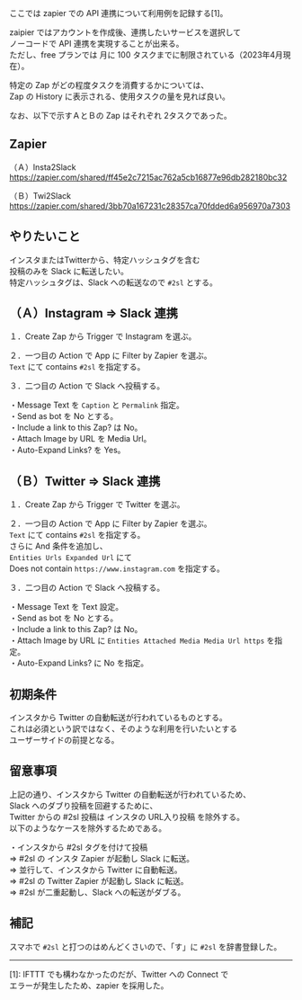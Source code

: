 ここでは zapier での API 連携について利用例を記録する[1]。  

zaipier ではアカウントを作成後、連携したいサービスを選択して  
ノーコードで API 連携を実現することが出来る。  
ただし、free プランでは 月に 100 タスクまでに制限されている（2023年4月現在）。  

特定の Zap がどの程度タスクを消費するかについては、  
Zap の History に表示される、使用タスクの量を見れば良い。

なお、以下で示すＡとＢの Zap はそれぞれ 2タスクであった。

## Zapier
（Ａ）Insta2Slack  
https://zapier.com/shared/ff45e2c7215ac762a5cb16877e96db282180bc32
  
（Ｂ）Twi2Slack
https://zapier.com/shared/3bb70a167231c28357ca70fdded6a956970a7303

## やりたいこと
インスタまたはTwitterから、特定ハッシュタグを含む  
投稿のみを Slack に転送したい。  
特定ハッシュタグは、Slack への転送なので `#2sl` とする。  
  
## （Ａ）Instagram ⇒ Slack 連携
１．Create Zap から Trigger で Instagram を選ぶ。  
  
２．一つ目の Action で App に Filter by Zapier を選ぶ。  
`Text` にて contains `#2sl` を指定する。  
  
３．二つ目の Action で Slack へ投稿する。  
  
・Message Text を `Caption` と `Permalink` 指定。  
・Send as bot を No とする。  
・Include a link to this Zap? は No。  
・Attach Image by URL を Media Url。  
・Auto-Expand Links? を Yes。  
  
  
## （Ｂ）Twitter ⇒ Slack 連携
１．Create Zap から Trigger で Twitter を選ぶ。  
  
２．一つ目の Action で App に Filter by Zapier を選ぶ。  
`Text` にて contains `#2sl` を指定する。  
さらに And 条件を追加し、  
`Entities Urls Expanded Url` にて  
Does not contain `https://www.instagram.com` を指定する。  
  
３．二つ目の Action で Slack へ投稿する。  
  
・Message Text を Text 設定。  
・Send as bot を No とする。  
・Include a link to this Zap? は No。  
・Attach Image by URL に `Entities Attached Media Media Url https` を指定。  
・Auto-Expand Links? に No を指定。  
  

## 初期条件
インスタから Twitter の自動転送が行われているものとする。  
これは必須という訳ではなく、そのような利用を行いたいとする  
ユーザーサイドの前提となる。  

## 留意事項
上記の通り、インスタから Twitter の自動転送が行われているため、  
Slack へのダブり投稿を回避するために、  
Twitter からの #2sl 投稿は インスタの URL入り投稿 を除外する。  
以下のようなケースを除外するためである。  
  
・インスタから #2sl タグを付けて投稿  
⇒ #2sl の インスタ Zapier が起動し Slack に転送。  
⇒ 並行して、インスタから Twitter に自動転送。  
⇒ #2sl の Twitter Zapier が起動し Slack に転送。  
⇒ #2sl が二重起動し、Slack への転送がダブる。  
  
## 補記
スマホで `#2sl` と打つのはめんどくさいので、「す」に `#2sl` を辞書登録した。

---

[1]: IFTTT でも構わなかったのだが、Twitter への Connect で  
エラーが発生したため、zapier を採用した。
